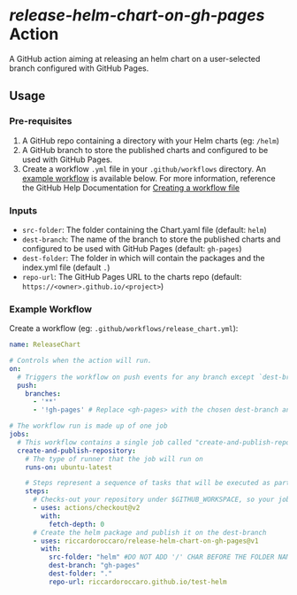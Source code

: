 # *release-helm-chart-on-gh-pages* Action
A GitHub action aiming at releasing an helm chart on a user-selected branch configured with GitHub Pages.

## Usage

### Pre-requisites

1. A GitHub repo containing a directory with your Helm charts (eg: `/helm`)
1. A GitHub branch to store the published charts and configured to be used with GitHub Pages.
1. Create a workflow `.yml` file in your `.github/workflows` directory. An [example workflow](#example-workflow) is available below.
  For more information, reference the GitHub Help Documentation for [Creating a workflow file](https://help.github.com/en/articles/configuring-a-workflow#creating-a-workflow-file)

### Inputs
- `src-folder`: The folder containing the Chart.yaml file (default: `helm`)
- `dest-branch`: The name of the branch to store the published charts and configured to be used with GitHub Pages (default: `gh-pages`)
- `dest-folder`: The folder in <dest-branch> which will contain the packages and the index.yml file (default `.`)
- `repo-url`: The GitHub Pages URL to the charts repo (default: `https://<owner>.github.io/<project>`)

### Example Workflow

Create a workflow (eg: `.github/workflows/release_chart.yml`):

```yaml
name: ReleaseChart

# Controls when the action will run. 
on:
  # Triggers the workflow on push events for any branch except `dest-branch`
  push:
    branches:
      - '**'
      - '!gh-pages' # Replace <gh-pages> with the chosen dest-branch and leave the "!" char

# The workflow run is made up of one job
jobs:
  # This workflow contains a single job called "create-and-publish-repository"
  create-and-publish-repository:
    # The type of runner that the job will run on
    runs-on: ubuntu-latest

    # Steps represent a sequence of tasks that will be executed as part of the job
    steps:
      # Checks-out your repository under $GITHUB_WORKSPACE, so your job can access it
      - uses: actions/checkout@v2
        with:
          fetch-depth: 0
      # Create the helm package and publish it on the dest-branch
      - uses: riccardoroccaro/release-helm-chart-on-gh-pages@v1
        with:
          src-folder: "helm" #DO NOT ADD '/' CHAR BEFORE THE FOLDER NAME, just after if needed
          dest-branch: "gh-pages"
          dest-folder: "."
          repo-url: riccardoroccaro.github.io/test-helm
```

